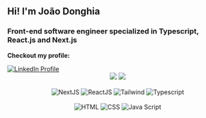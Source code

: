 <div>
  <h2>Hi! I'm João Donghia</h2>
  <h3>Front-end software engineer specialized in Typescript, React.js and Next.js</h3>
  <div>
    <p><b>Checkout my profile:</b></p>
    <a href="https://www.linkedin.com/in/joão-donghia-4a0379200/" target="_blank">
      <img src="https://img.shields.io/badge/-LinkedIn-%230077B5?style=for-the-badge&logo=linkedin&logoColor=white" alt="LinkedIn Profile">
    </a>
  </div> 
</div>

<div align="center">
  <img src="https://github-readme-stats.vercel.app/api?username=jdonghia&show_icons=true&theme=react"/>
  <img src="https://github-readme-stats.vercel.app/api/top-langs/?username=jdonghia&layout=compact&theme=react"/>
</div>

<div align="center" style="display: inline_block"><br/>
  <img alt="NextJS" src="https://img.shields.io/badge/Next-black?style=for-the-badge&logo=next.js&logoColor=white" />
  <img alt="ReactJS" src="https://img.shields.io/badge/React-20232A?style=for-the-badge&logo=react&logoColor=61DAFB" />
  <img alt="Tailwind" src="https://img.shields.io/badge/Tailwind_CSS-38B2AC?style=for-the-badge&logo=tailwind-css&logoColor=white" />
  <img alt="Typescript" src="https://img.shields.io/badge/TypeScript-007ACC?style=for-the-badge&logo=typescript&logoColor=white" />
</div>

<div align="center" style="display: inline_block"><br/>
  <img  style="align: center" alt="HTML" src="https://img.shields.io/badge/HTML5-E34F26?style=for-the-badge&logo=html5&logoColor=white" />
  <img  style="align: center" alt="CSS" src="https://img.shields.io/badge/CSS3-1572B6?style=for-the-badge&logo=css3&logoColor=white" />
  <img  style="align: center" alt="Java Script" src="https://img.shields.io/badge/JavaScript-F7DF1E?style=for-the-badge&logo=javascript&logoColor=black" />
</div>


